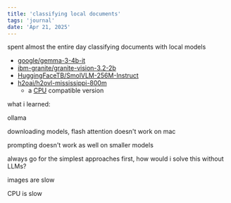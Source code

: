 ```yaml
---
title: 'classifying local documents'
tags: 'journal'
date: 'Apr 21, 2025'
---
```


spent almost the entire day classifying documents with local models

- [google/gemma-3-4b-it](https://huggingface.co/google/gemma-3-4b-it)
- [ibm-granite/granite-vision-3.2-2b](https://huggingface.co/ibm-granite/granite-vision-3.2-2b)
- [HuggingFaceTB/SmolVLM-256M-Instruct](https://huggingface.co/HuggingFaceTB/SmolVLM-256M-Instruct)
- [h2oai/h2ovl-mississippi-800m](https://huggingface.co/h2oai/h2ovl-mississippi-800m)
  - a [CPU](https://github.com/navaneeth-algorithm/h2ovl-mississippi-800m-cpu) compatible version

what i learned:

ollama

downloading models, flash attention doesn't work on mac

prompting doesn't work as well on smaller models

always go for the simplest approaches first, how would i solve this without LLMs?

images are slow

CPU is slow
